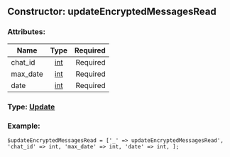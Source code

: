 ## Constructor: updateEncryptedMessagesRead  

### Attributes:

| Name     |    Type       | Required |
|----------|:-------------:|---------:|
|chat\_id|[int](../types/int.md) | Required|
|max\_date|[int](../types/int.md) | Required|
|date|[int](../types/int.md) | Required|


### Type: [Update](../types/Update.md)

### Example:


```
$updateEncryptedMessagesRead = ['_' => updateEncryptedMessagesRead', 'chat_id' => int, 'max_date' => int, 'date' => int, ];
```